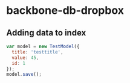# backbone-db-dropbox

## Adding data to index

```javascript
var model = new TestModel({
  title: 'testtitle',
  value: 45,
  id: 1
});
model.save();
```
